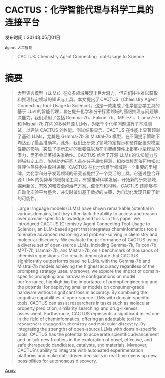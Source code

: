 # CACTUS：化学智能代理与科学工具的连接平台

发布时间：2024年05月01日

`Agent` `人工智能`

> CACTUS: Chemistry Agent Connecting Tool-Usage to Science

# 摘要

> 大型语言模型（LLMs）在众多领域展现出巨大潜力，但它们往往难以获取和推理特定领域的知识与工具。本文提出了 CACTUS（Chemistry Agent Connecting Tool-Usage to Science），这是一款集成了化学信息学工具的基于 LLM 的智能代理，旨在提升化学和分子探索领域的高级推理与问题解决能力。我们采用了包括 Gemma-7b、Falcon-7b、MPT-7b、Llama2-7b 和 Mistral-7b 在内的多种开源 LLMs，对数千个化学问题进行了基准测试，以评估 CACTUS 的性能。测试结果显示，CACTUS 在性能上显著超越了基础 LLMs，尤其是 Gemma-7b 和 Mistral-7b 模型，在不同提示策略下均达到了最高准确率。此外，我们还研究了领域特定提示和硬件配置对模型性能的影响，突显了提示工程的重要性以及在消费级硬件上部署小型模型的潜力，而不会显著损失准确性。CACTUS 结合了开源 LLMs 的认知能力与领域特定工具，能够助力研究人员在分子属性预测、相似性搜索和药物相似性评估等任务中取得进展。CACTUS 在化学信息学领域是一个重要的里程碑，为化学和分子发现领域的研究者提供了一个灵活的工具。它通过整合开源 LLMs 的优势与领域特定工具，有望推动科学发展，开拓新的研究领域，探索新的、有效的和安全的治疗方案、催化剂和材料。CACTUS 还能够与自动化实验平台整合，并实时做出基于数据的决策，为自动化发现开辟了新的可能性。

> Large language models (LLMs) have shown remarkable potential in various domains, but they often lack the ability to access and reason over domain-specific knowledge and tools. In this paper, we introduced CACTUS (Chemistry Agent Connecting Tool-Usage to Science), an LLM-based agent that integrates cheminformatics tools to enable advanced reasoning and problem-solving in chemistry and molecular discovery. We evaluate the performance of CACTUS using a diverse set of open-source LLMs, including Gemma-7b, Falcon-7b, MPT-7b, Llama2-7b, and Mistral-7b, on a benchmark of thousands of chemistry questions. Our results demonstrate that CACTUS significantly outperforms baseline LLMs, with the Gemma-7b and Mistral-7b models achieving the highest accuracy regardless of the prompting strategy used. Moreover, we explore the impact of domain-specific prompting and hardware configurations on model performance, highlighting the importance of prompt engineering and the potential for deploying smaller models on consumer-grade hardware without significant loss in accuracy. By combining the cognitive capabilities of open-source LLMs with domain-specific tools, CACTUS can assist researchers in tasks such as molecular property prediction, similarity searching, and drug-likeness assessment. Furthermore, CACTUS represents a significant milestone in the field of cheminformatics, offering an adaptable tool for researchers engaged in chemistry and molecular discovery. By integrating the strengths of open-source LLMs with domain-specific tools, CACTUS has the potential to accelerate scientific advancement and unlock new frontiers in the exploration of novel, effective, and safe therapeutic candidates, catalysts, and materials. Moreover, CACTUS's ability to integrate with automated experimentation platforms and make data-driven decisions in real time opens up new possibilities for autonomous discovery.

[Arxiv](https://arxiv.org/abs/2405.00972)